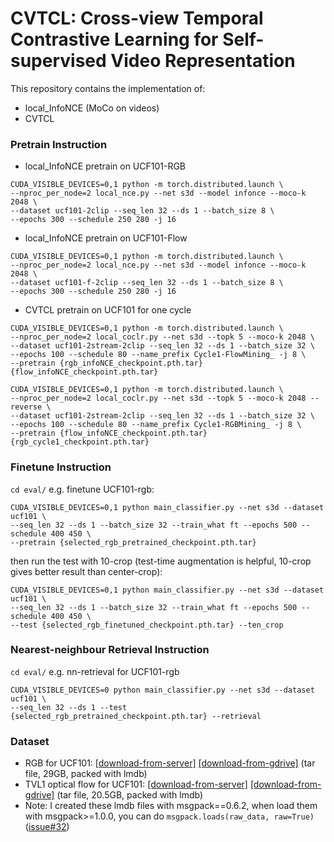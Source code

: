 # CVTCL: Cross-view Temporal Contrastive Learning for Self-supervised Video Representation

This repository contains the implementation of:

* local_InfoNCE (MoCo on videos)
* CVTCL

### Pretrain Instruction

* local_InfoNCE pretrain on UCF101-RGB
```
CUDA_VISIBLE_DEVICES=0,1 python -m torch.distributed.launch \
--nproc_per_node=2 local_nce.py --net s3d --model infonce --moco-k 2048 \
--dataset ucf101-2clip --seq_len 32 --ds 1 --batch_size 8 \
--epochs 300 --schedule 250 280 -j 16
```

* local_InfoNCE pretrain on UCF101-Flow
```
CUDA_VISIBLE_DEVICES=0,1 python -m torch.distributed.launch \
--nproc_per_node=2 local_nce.py --net s3d --model infonce --moco-k 2048 \
--dataset ucf101-f-2clip --seq_len 32 --ds 1 --batch_size 8 \
--epochs 300 --schedule 250 280 -j 16
```

* CVTCL pretrain on UCF101 for one cycle
```
CUDA_VISIBLE_DEVICES=0,1 python -m torch.distributed.launch \
--nproc_per_node=2 local_coclr.py --net s3d --topk 5 --moco-k 2048 \
--dataset ucf101-2stream-2clip --seq_len 32 --ds 1 --batch_size 32 \
--epochs 100 --schedule 80 --name_prefix Cycle1-FlowMining_ -j 8 \
--pretrain {rgb_infoNCE_checkpoint.pth.tar} {flow_infoNCE_checkpoint.pth.tar}
```
```
CUDA_VISIBLE_DEVICES=0,1 python -m torch.distributed.launch \
--nproc_per_node=2 local_coclr.py --net s3d --topk 5 --moco-k 2048 --reverse \
--dataset ucf101-2stream-2clip --seq_len 32 --ds 1 --batch_size 32 \
--epochs 100 --schedule 80 --name_prefix Cycle1-RGBMining_ -j 8 \
--pretrain {flow_infoNCE_checkpoint.pth.tar} {rgb_cycle1_checkpoint.pth.tar} 
```

### Finetune Instruction
`cd eval/`
e.g. finetune UCF101-rgb:
```
CUDA_VISIBLE_DEVICES=0,1 python main_classifier.py --net s3d --dataset ucf101 \
--seq_len 32 --ds 1 --batch_size 32 --train_what ft --epochs 500 --schedule 400 450 \
--pretrain {selected_rgb_pretrained_checkpoint.pth.tar}
```
then run the test with 10-crop (test-time augmentation is helpful, 10-crop gives better result than center-crop):
```
CUDA_VISIBLE_DEVICES=0,1 python main_classifier.py --net s3d --dataset ucf101 \
--seq_len 32 --ds 1 --batch_size 32 --train_what ft --epochs 500 --schedule 400 450 \
--test {selected_rgb_finetuned_checkpoint.pth.tar} --ten_crop
```

### Nearest-neighbour Retrieval Instruction
`cd eval/`
e.g. nn-retrieval for UCF101-rgb
```
CUDA_VISIBLE_DEVICES=0 python main_classifier.py --net s3d --dataset ucf101 \
--seq_len 32 --ds 1 --test {selected_rgb_pretrained_checkpoint.pth.tar} --retrieval
```

### Dataset
* RGB for UCF101: [[download-from-server]](http://thor.robots.ox.ac.uk/~vgg/data/CoCLR/ucf101_rgb_lmdb.tar) [[download-from-gdrive]](https://drive.google.com/file/d/1jVqBWl6iHYzcnb0IZ5ezpH_uK5jdHtoF/view?usp=sharing) (tar file, 29GB, packed with lmdb)
* TVL1 optical flow for UCF101: [[download-from-server]](http://thor.robots.ox.ac.uk/~vgg/data/CoCLR/ucf101_flow_lmdb.tar) [[download-from-gdrive]](https://drive.google.com/file/d/1NRElvRyVKX8siVu5HFKOETn4uqnzM4GH/view?usp=sharing) (tar file, 20.5GB, packed with lmdb)
* Note: I created these lmdb files with msgpack==0.6.2, when load them with msgpack>=1.0.0, you can do `msgpack.loads(raw_data, raw=True)`([issue#32](https://github.com/TengdaHan/CoCLR/issues/32))



